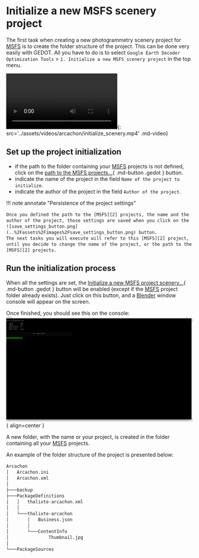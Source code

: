 # Initialize a new MSFS scenery project

The first task when creating a new photogrammetry scenery project for [MSFS][2] is to create the folder structure of the project.
This can be done very easily with GEDOT.
All you have to do is to select `Google Earth Decoder Optimization Tools` > `1. Initialize a new MSFS scenery project` in the top menu.

![type:video](video.mp4){: src='../assets/videos/arcachon/initialize_scenery.mp4' .md-video}

## Set up the project initialization

* if the path to the folder containing your [MSFS][2] projects is not defined, click on the [path to the MSFS projects...](javascript:void(0)){ .md-button .gedot } button.
* indicate the name of the project in the field `Name of the project to initialize`.
* indicate the author of the project in the field `Author of the project`.

!!! note annotate "Persistence of the project settings"

    Once you defined the path to the [MSFS][2] projects, the name and the author of the project, those settings are saved when you click on the ![save_settings_button.png](..%2Fassets%2Fimages%2Fsave_settings_button.png) button. 
    The next tasks you will execute will refer to this [MSFS][2] project, until you decide to change the name of the project, or the path to the [MSFS][2] projects.

## Run the initialization process

When all the settings are set, the [Initialize a new MSFS project scenery...](javascript:void(0)){ .md-button .gedot } button will be enabled (except if the [MSFS][2] project folder already exists).
Just click on this button, and a [Blender][1] window console will appear on the screen.

Once finished, you should see this on the console:   
![Image title](../assets/images/initialize_scenery.png){ align=center }   


A new folder, with the name or your project, is created in the folder containing all your [MSFS][2] projects.    

An example of the folder structure of the project is presented below:   
```
Arcachon
│   Arcachon.ini
│   Arcachon.xml
│
├───backup
├───PackageDefinitions
│   │   thalixte-arcachon.xml
│   │
│   └───thalixte-arcachon
│       │   Business.json
│       │
│       └───ContentInfo
│               Thumbnail.jpg
│
└───PackageSources
```

[1]:https://www.blender.org/
[2]:https://www.flightsimulator.com/
